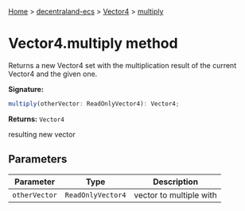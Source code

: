 [Home](./index) &gt; [decentraland-ecs](./decentraland-ecs.md) &gt; [Vector4](./decentraland-ecs.vector4.md) &gt; [multiply](./decentraland-ecs.vector4.multiply.md)

# Vector4.multiply method

Returns a new Vector4 set with the multiplication result of the current Vector4 and the given one.

**Signature:**
```javascript
multiply(otherVector: ReadOnlyVector4): Vector4;
```
**Returns:** `Vector4`

resulting new vector

## Parameters

|  Parameter | Type | Description |
|  --- | --- | --- |
|  `otherVector` | `ReadOnlyVector4` | vector to multiple with |

